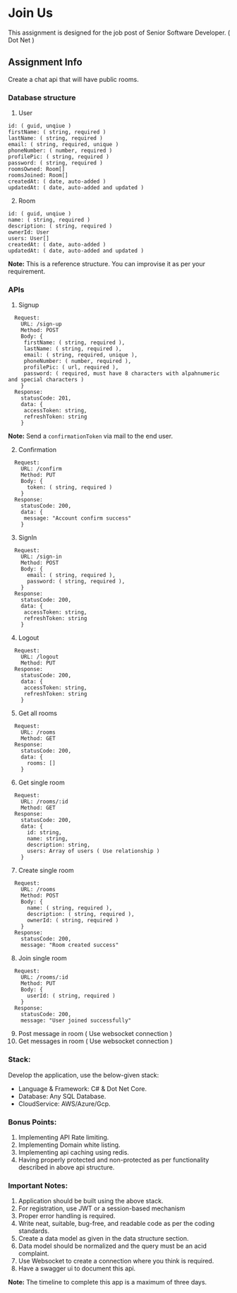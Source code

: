 # Join Us

This assignment is designed for the job post of Senior Software Developer. ( Dot Net )

## Assignment Info

Create a chat api that will have public rooms.

### Database structure

1. User
```
id: ( guid, unqiue )
firstName: ( string, required )
lastName: ( string, required )
email: ( string, required, unique )
phoneNumber: ( number, required )
profilePic: ( string, required )
password: ( string, required )
roomsOwned: Room[]
roomsJoined: Room[]
createdAt: ( date, auto-added )
updatedAt: ( date, auto-added and updated )
```

2. Room
```
id: ( guid, unqiue )
name: ( string, required )
description: ( string, required )
ownerId: User
users: User[]
createdAt: ( date, auto-added )
updatedAt: ( date, auto-added and updated )
```

  **Note:** This is a reference structure. You can improvise it as per your requirement.

### APIs

1. Signup
```
  Request:
    URL: /sign-up
    Method: POST
    Body: {
     firstName: ( string, required ),
     lastName: ( string, required ),
     email: ( string, required, unique ),
     phoneNumber: ( number, required ),
     profilePic: ( url, required ),
     password: ( required, must have 8 characters with alpahnumeric and special characters )
    }
  Response:
    statusCode: 201,
    data: {
     accessToken: string,
     refreshToken: string
    }
```
  **Note:** Send a `confirmationToken` via mail to the end user.

2. Confirmation
```
  Request:
    URL: /confirm
    Method: PUT
    Body: {
      token: ( string, required )
    }
  Response:
    statusCode: 200,
    data: {
     message: "Account confirm success"
    }
```

3. SignIn
```
  Request:
    URL: /sign-in
    Method: POST
    Body: {
      email: ( string, required ),
      password: ( string, required ),
    }
  Response:
    statusCode: 200,
    data: {
     accessToken: string,
     refreshToken: string
    }
```

4. Logout
```
  Request:
    URL: /logout
    Method: PUT
  Response:
    statusCode: 200,
    data: {
     accessToken: string,
     refreshToken: string
    }
```

5. Get all rooms
```
  Request:
    URL: /rooms
    Method: GET
  Response:
    statusCode: 200,
    data: {
      rooms: []
    }
```

6. Get single room
```
  Request:
    URL: /rooms/:id
    Method: GET
  Response:
    statusCode: 200,
    data: {
      id: string,
      name: string,
      description: string,
      users: Array of users ( Use relationship )
    }
```

7. Create single room
```
  Request:
    URL: /rooms
    Method: POST
    Body: {
      name: ( string, required ),
      description: ( string, required ),
      ownerId: ( string, required )
    }
  Response:
    statusCode: 200,
    message: "Room created success"
```

8. Join single room
```
  Request:
    URL: /rooms/:id
    Method: PUT
    Body: {
      userId: ( string, required )
    }
  Response:
    statusCode: 200,
    message: "User joined successfully"
```

9. Post message in room ( Use websocket connection )
10. Get messages in room ( Use websocket connection )


### Stack:
Develop the application, use the below-given stack:

* Language & Framework: C# & Dot Net Core.
* Database: Any SQL Database.
* CloudService: AWS/Azure/Gcp.

### Bonus Points:
1. Implementing API Rate limiting.
2. Implementing Domain white listing.
3. Implementing api caching using redis.
4. Having properly protected and non-protected as per functionality described in above api structure.

### Important Notes:

1. Application should be built using the above stack.
2. For registration, use JWT or a session-based mechanism
3. Proper error handling is required.
4. Write neat, suitable, bug-free, and readable code as per the coding standards.
5. Create a data model as given in the data structure section.
6. Data model should be normalized and the query must be an acid complaint.
7. Use Websocket to create a connection where you think is required.
8. Have a swagger ui to document this api.

**Note:** The timeline to complete this app is a maximum of three days.

